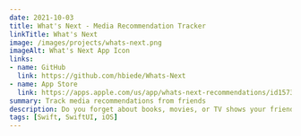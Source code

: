 ```yaml
---
date: 2021-10-03
title: What's Next - Media Recommendation Tracker
linkTitle: What's Next
image: /images/projects/whats-next.png
imageAlt: What's Next App Icon
links:
- name: GitHub
  link: https://github.com/hbiede/Whats-Next
- name: App Store
  link: https://apps.apple.com/us/app/whats-next-recommendations/id1573645822
summary: Track media recommendations from friends
description: Do you forget about books, movies, or TV shows your friends and family tell you about? No longer! Track all of these interactions and even get a random recommendation when you're not sure what to read or what next.
tags: [Swift, SwiftUI, iOS]
---
```

